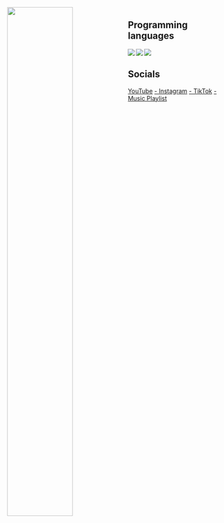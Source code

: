 <img align="left" width="55%" src="https://github-readme-stats.vercel.app/api?username=Sudo-YT&show_icons=true&theme=radical"/>

## Programming languages
<img align="left" src="https://img.shields.io/badge/python-3670A0?style=for-the-badge&logo=python&logoColor=ffdd54"/>
<img align="left" src="https://img.shields.io/badge/html5-%23E34F26.svg?style=for-the-badge&logo=html5&logoColor=white"/>
<img align="left" src="https://img.shields.io/badge/css3-%231572B6.svg?style=for-the-badge&logo=css3&logoColor=white"/>

<br>

## Socials 
[YouTube](https://www.youtube.com/c/Sudos)
[- Instagram](https://www.instagram.com/destr0_y/)
[- TikTok](https://www.tiktok.com/@cummrxo)
[- Music Playlist](https://soundcloud.com/rzfj/likes)

